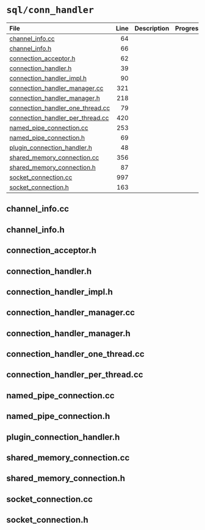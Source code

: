 # `sql/conn_handler`


|File|Line|Description|Progress|
|:---|---:|:---|:---|
| [channel_info.cc](#channel_info.cc)                                    |    64 |||
| [channel_info.h](#channel_info.h)                                      |    66 |||
| [connection_acceptor.h](#connection_acceptor.h)                        |    62 |||
| [connection_handler.h](#connection_handler.h)                          |    39 |||
| [connection_handler_impl.h](#connection_handler_impl.h)                |    90 |||
| [connection_handler_manager.cc](#connection_handler_manager.cc)        |   321 |||
| [connection_handler_manager.h](#connection_handler_manager.h)          |   218 |||
| [connection_handler_one_thread.cc](#connection_handler_one_thread.cc)  |    79 |||
| [connection_handler_per_thread.cc](#connection_handler_per_thread.cc)  |   420 |||
| [named_pipe_connection.cc](#named_pipe_connection.cc)                  |   253 |||
| [named_pipe_connection.h](#named_pipe_connection.h)                    |    69 |||
| [plugin_connection_handler.h](#plugin_connection_handler.h)            |    48 |||
| [shared_memory_connection.cc](#shared_memory_connection.cc)            |   356 |||
| [shared_memory_connection.h](#shared_memory_connection.h)              |    87 |||
| [socket_connection.cc](#socket_connection.cc)                          |   997 |||
| [socket_connection.h](#socket_connection.h)                            |   163 |||

## channel_info.cc
## channel_info.h
## connection_acceptor.h
## connection_handler.h
## connection_handler_impl.h
## connection_handler_manager.cc
## connection_handler_manager.h
## connection_handler_one_thread.cc
## connection_handler_per_thread.cc
## named_pipe_connection.cc
## named_pipe_connection.h
## plugin_connection_handler.h
## shared_memory_connection.cc
## shared_memory_connection.h
## socket_connection.cc
## socket_connection.h
